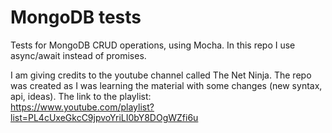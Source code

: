 # MongoDB tests
Tests for MongoDB CRUD operations, using Mocha. In this repo I use async/await instead of promises.

I am giving credits to the youtube channel called The Net Ninja. The repo was created as I was learning the material with some changes (new syntax, api, ideas). The link to the playlist:  
https://www.youtube.com/playlist?list=PL4cUxeGkcC9jpvoYriLI0bY8DOgWZfi6u